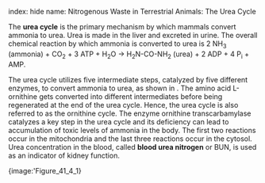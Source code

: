 index: hide
name: Nitrogenous Waste in Terrestrial Animals: The Urea Cycle

The  **urea cycle** is the primary mechanism by which mammals convert ammonia to urea. Urea is made in the liver and excreted in urine. The overall chemical reaction by which ammonia is converted to urea is 2 NH<sub>3</sub> (ammonia) + CO<sub>2</sub> + 3 ATP + H<sub>2</sub>O → H<sub>2</sub>N-CO-NH<sub>2</sub> (urea) + 2 ADP + 4 P<sub>i</sub> + AMP.


The urea cycle utilizes five intermediate steps, catalyzed by five different enzymes, to convert ammonia to urea, as shown in . The amino acid L-ornithine gets converted into different intermediates before being regenerated at the end of the urea cycle. Hence, the urea cycle is also referred to as the ornithine cycle. The enzyme ornithine transcarbamylase catalyzes a key step in the urea cycle and its deficiency can lead to accumulation of toxic levels of ammonia in the body. The first two reactions occur in the mitochondria and the last three reactions occur in the cytosol. Urea concentration in the blood, called  **blood urea nitrogen** or BUN, is used as an indicator of kidney function.


{image:'Figure_41_4_1}
        

